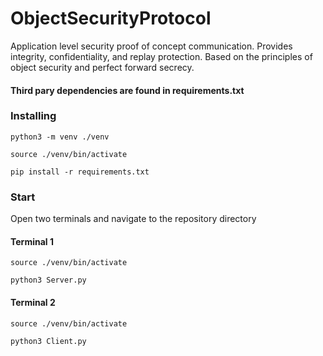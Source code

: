 # ObjectSecurityProtocol
Application level security proof of concept communication. Provides integrity, confidentiality, and replay protection. Based on the principles of object security and perfect forward secrecy.

#### Third pary dependencies are found in requirements.txt
### Installing 
```
python3 -m venv ./venv
```
```
source ./venv/bin/activate
```
```
pip install -r requirements.txt
```

### Start
Open two terminals and navigate to the repository directory

#### Terminal 1
```
source ./venv/bin/activate
```
```
python3 Server.py
```
#### Terminal 2
```
source ./venv/bin/activate
```
```
python3 Client.py
```
